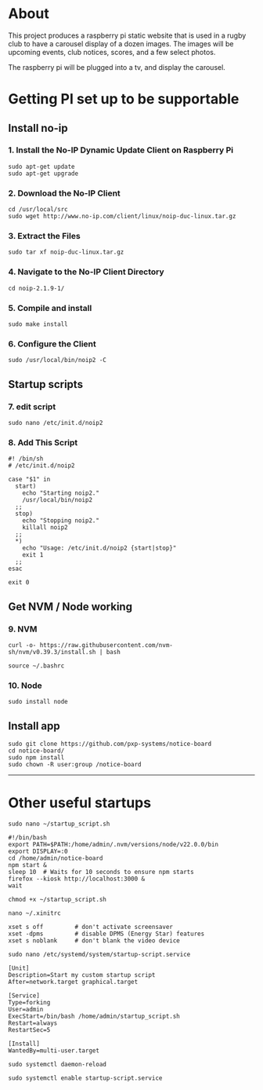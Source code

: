 # About 
This project produces a raspberry pi static website that is used in a rugby club to have a carousel display of a dozen images. The images will be upcoming events, club notices, scores, and a few select photos.

The raspberry pi will be plugged into a tv, and display the carousel.

# Getting PI set up to be supportable
## Install no-ip
### 1. Install the No-IP Dynamic Update Client on Raspberry Pi
``` 
sudo apt-get update
sudo apt-get upgrade
```
### 2. Download the No-IP Client
```
cd /usr/local/src
sudo wget http://www.no-ip.com/client/linux/noip-duc-linux.tar.gz
```
### 3. Extract the Files
```
sudo tar xf noip-duc-linux.tar.gz
```
### 4. Navigate to the No-IP Client Directory
```
cd noip-2.1.9-1/
```
### 5. Compile and install
```
sudo make install
```
### 6. Configure the Client
```
sudo /usr/local/bin/noip2 -C
```
## Startup scripts
### 7. edit script
```
sudo nano /etc/init.d/noip2
```
### 8. Add This Script
```
#! /bin/sh
# /etc/init.d/noip2

case "$1" in
  start)
    echo "Starting noip2."
    /usr/local/bin/noip2
  ;;
  stop)
    echo "Stopping noip2."
    killall noip2
  ;;
  *)
    echo "Usage: /etc/init.d/noip2 {start|stop}"
    exit 1
  ;;
esac

exit 0
```
## Get NVM / Node working
### 9. NVM
```
curl -o- https://raw.githubusercontent.com/nvm-sh/nvm/v0.39.3/install.sh | bash
```
```
source ~/.bashrc
```
### 10. Node
```
sudo install node
```
## Install app
```
sudo git clone https://github.com/pxp-systems/notice-board
cd notice-board/
sudo npm install
sudo chown -R user:group /notice-board

```

____
# Other useful startups
``` 
sudo nano ~/startup_script.sh
```

```
#!/bin/bash
export PATH=$PATH:/home/admin/.nvm/versions/node/v22.0.0/bin
export DISPLAY=:0
cd /home/admin/notice-board
npm start &
sleep 10  # Waits for 10 seconds to ensure npm starts
firefox --kiosk http://localhost:3000 &
wait
```

```
chmod +x ~/startup_script.sh
```
```
nano ~/.xinitrc
```
```
xset s off         # don't activate screensaver
xset -dpms         # disable DPMS (Energy Star) features
xset s noblank     # don't blank the video device
```

```
sudo nano /etc/systemd/system/startup-script.service
```

```
[Unit]
Description=Start my custom startup script
After=network.target graphical.target

[Service]
Type=forking
User=admin
ExecStart=/bin/bash /home/admin/startup_script.sh
Restart=always
RestartSec=5

[Install]
WantedBy=multi-user.target
```

```
sudo systemctl daemon-reload
```

```
sudo systemctl enable startup-script.service
```
